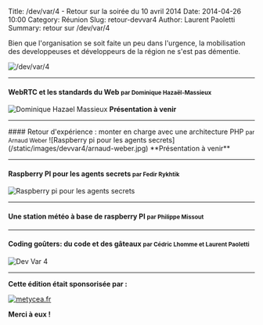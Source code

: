 Title: /dev/var/4 - Retour sur la soirée du 10 avril 2014
Date: 2014-04-26 10:00
Category: Réunion
Slug: retour-devvar4
Author: Laurent Paoletti
Summary: retour sur /dev/var/4

Bien que l'organisation se soit faite un peu dans l'urgence, la mobilisation des developpeuses et développeurs de la région ne s'est pas démentie.

![/dev/var/4](/static/images/devvar4/devvar.jpg)
<hr>

#### WebRTC et les standards du Web  <small>par Dominique Hazaël-Massieux</small>
![Dominique Hazael Massieux](/static/images/devvar4/dominique-hazael-massieux.jpg)
**Présentation à venir**
<hr>
#### Retour d'expérience : monter en charge avec une architecture PHP   <small>par Arnaud Weber</small>
![Raspberry pi pour les agents secrets](/static/images/devvar4/arnaud-weber.jpg)
**Présentation à venir**
<hr>

#### Raspberry PI pour les agents secrets <small>par Fedir Rykhtik</small>
![Raspberry pi pour les agents secrets](/static/images/devvar4/fedir-rykhtik.jpg)
<script async class="speakerdeck-embed" data-id="c9c1cdb0afb60131de264603eaadb612" data-ratio="1.77777777777778" src="//speakerdeck.com/assets/embed.js"></script>
<hr>

#### Une station météo à base de raspberry PI <small>par Philippe Missout</small>
<script async class="speakerdeck-embed" data-id="85a63000afb6013138a632b96c6863ba" data-ratio="1.33333333333333" src="//speakerdeck.com/assets/embed.js"></script>
<hr>

#### Coding goûters: du code et des gâteaux <small>par Cédric Lhomme et Laurent Paoletti</small>
<script async class="speakerdeck-embed" data-id="b4ecbf70afb50131de284603eaadb612" data-ratio="1.77777777777778" src="//speakerdeck.com/assets/embed.js"></script>

![Dev Var 4](/static/images/devvar4/devvar-cantine.jpg)
<hr>


 **Cette édition était sponsorisée par :**

[![metycea.fr](/static/images/devvar4/metycea.png)](http://www.metycea.fr/)

**Merci à eux !**

